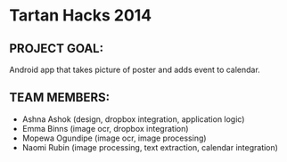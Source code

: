 #  Tartan Hacks 2014

## PROJECT GOAL:
Android app that takes picture of poster and adds event to calendar. 


## TEAM MEMBERS: 
- Ashna Ashok (design, dropbox integration, application logic)
- Emma Binns (image ocr, dropbox integration)
- Mopewa Ogundipe (image ocr, image processing)
- Naomi Rubin (image processing, text extraction, calendar integration)
